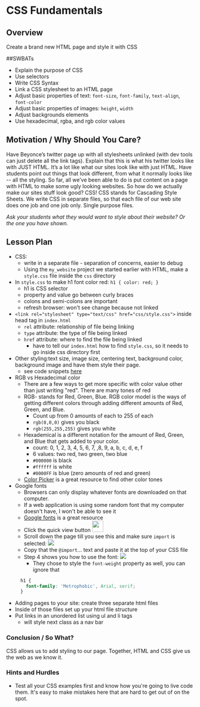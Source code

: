 # CSS Fundamentals

## Overview

Create a brand new HTML page and style it with CSS

##SWBATs

+ Explain the purpose of CSS
+ Use selectors
+ Write CSS Syntax
+ Link a CSS stylesheet to an HTML page
+ Adjust basic properties of text: `font-size`, `font-family`, `text-align`, `font-color`
+ Adjust basic properties of images: `height`, `width`
+ Adjust backgrounds elements
+ Use hexadecimal, rgba, and rgb color values

## Motivation / Why Should You Care?
Have Beyonce’s twitter page up with all stylesheets unlinked (with dev tools can just delete all the link tags). Explain that this is what his twitter looks like with JUST HTML. It’s a lot like what our sites look like with just HTML.
Have students point out things that look different, from what it normally looks like -- all the styling.
So far, all we’ve been able to do is put content on a page with HTML to make some ugly looking websites. So how do we actually make our sites stuff look good? CSS!
CSS stands for Cascading Style Sheets. We write CSS in separate files, so that each file of our web site does one job and one job only. Single purpose files.

*Ask your students what they would want to style about their website? Or the one you have shown.*


## Lesson Plan
+ CSS: 
  * write in a separate file - separation of concerns, easier to debug
  * Using the `my_website` project we started earlier with HTML, make a `style.css` file inside the `css` directory
+ In `style.css` to make h1 font color red: `h1 { color: red; }`
  * h1 is CSS selector
  * property and value go between curly braces
  * colons and semi-colons are important
  * refresh browser: won't see change because not linked
+ `<link rel="stylesheet" type="text/css" href="css/style.css">` inside head tag in `index.html`
  * `rel` attribute: relationship of file being linking
  * `type` attribute: the type of file being linked
  * `href` attribute: where to find the file being linked
    * have to tell our `index.html` how to find `style.css`, so it needs to go inside css directory first
+ Other styling:text size, image size, centering text, background color, background image and have them style their page.
  * see code snippets [here](https://github.com/flatiron-school-curriculum/hs-intro-web-design-teachers-guide-code-snippet-1)
+ RGB vs Hexadecimal color 
  * There are a few ways to get more specific with color value other than just writing "red". There are many tones of red
  * RGB- stands for Red, Green, Blue. RGB color model is the ways of getting different colors through adding different amounts of Red, Green, and Blue.
    * Count up from 0 amounts of each to 255 of each
    * `rgb(0,0,0)` gives you black
    * `rgb(255,255,255)` gives you white
  * Hexademical is a different notation for the amount of Red, Green, and Blue that gets added to your color.
    * count: 0, 1, 2, 3, 4, 5, 6, 7, ,8, 9, a, b, c, d, e, f
    * 6 values: two red, two green, two blue
    * `#000000` is black
    * `#ffffff` is white
    * `#0000FF` is blue (zero amounts of red and green)
  * [Color Picker](http://www.w3schools.com/tags/ref_colorpicker.asp) is a great resource to find other color tones
+ Google fonts 
  * Browsers can only display whatever fonts are downloaded on that computer. 
  * If a web application is using some random font that my computer doesn't have, I won't be able to see it
  * [Google fonts](http://www.google.com/fonts) is a great resource
  * Click the quick view button <img src="https://s3.amazonaws.com/after-school-assets/google-font-quick-view.png" height="30px">
  * Scroll down the page till you see this and make sure `import` is selected: <img src="https://s3.amazonaws.com/after-school-assets/google-font-import.png">
  * Copy that the `@import`... text and paste it at the top of your CSS file
  * Step 4 shows you how to use the font: <img src="https://s3.amazonaws.com/after-school-assets/google-font-usage.png">
    * They chose to style the `font-weight` property as well, you can ignore that
  ```css
    h1 {
      font-family: 'Metrophobic', Arial, serif;
    }
  ```
+ Adding pages to your site: create three separate html files 
+ Inside of those files set up your html file structure
+ Put links in an unordered list using ul and li tags
  * will style next class as a nav bar

### Conclusion / So What?
CSS allows us to add styling to our page. Together, HTML and CSS give us the web as we know it. 

### Hints and Hurdles
+ Test all your CSS examples first and know how you're going to live code them. It's easy to make mistakes here that are hard to get out of on the spot. 
